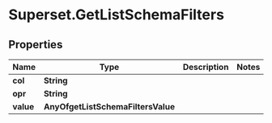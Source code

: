 # Superset.GetListSchemaFilters

## Properties
Name | Type | Description | Notes
------------ | ------------- | ------------- | -------------
**col** | **String** |  | 
**opr** | **String** |  | 
**value** | **AnyOfgetListSchemaFiltersValue** |  | 
